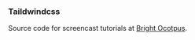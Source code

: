 ### Taildwindcss

Source code for screencast tutorials at [Bright Ocotpus](http://brightoctopus.dev/).
